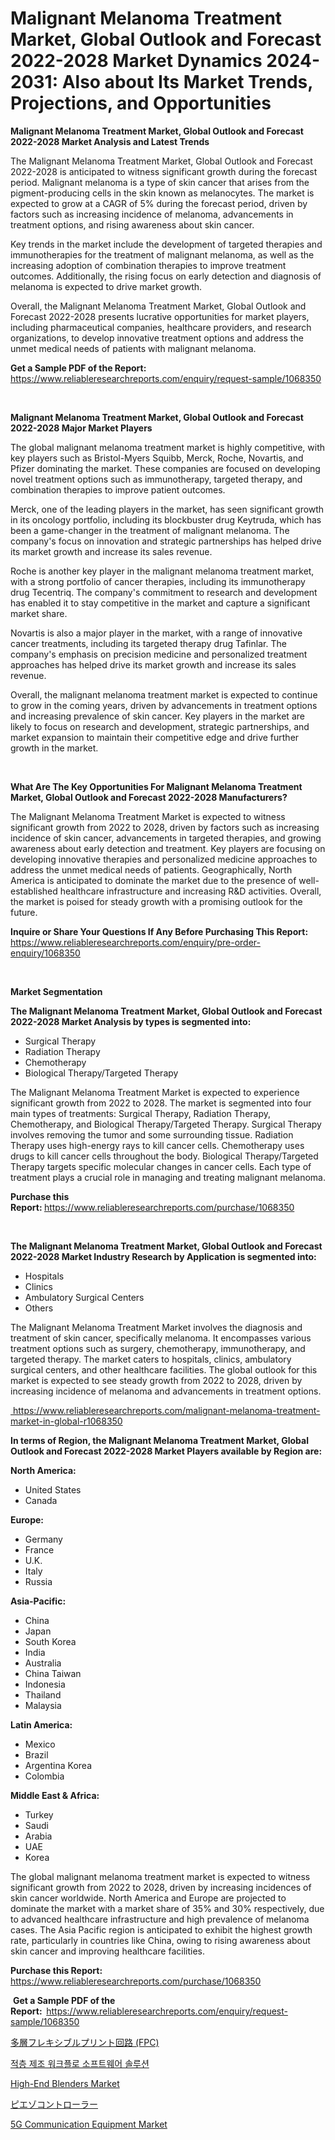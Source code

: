 <p><h1>Malignant Melanoma Treatment Market, Global Outlook and Forecast 2022-2028 Market Dynamics 2024-2031: Also about Its Market Trends, Projections, and Opportunities</h1></p><p><strong>Malignant Melanoma Treatment Market, Global Outlook and Forecast 2022-2028 Market Analysis and Latest Trends</strong></p>
<p><p>The Malignant Melanoma Treatment Market, Global Outlook and Forecast 2022-2028 is anticipated to witness significant growth during the forecast period. Malignant melanoma is a type of skin cancer that arises from the pigment-producing cells in the skin known as melanocytes. The market is expected to grow at a CAGR of 5% during the forecast period, driven by factors such as increasing incidence of melanoma, advancements in treatment options, and rising awareness about skin cancer.</p><p>Key trends in the market include the development of targeted therapies and immunotherapies for the treatment of malignant melanoma, as well as the increasing adoption of combination therapies to improve treatment outcomes. Additionally, the rising focus on early detection and diagnosis of melanoma is expected to drive market growth.</p><p>Overall, the Malignant Melanoma Treatment Market, Global Outlook and Forecast 2022-2028 presents lucrative opportunities for market players, including pharmaceutical companies, healthcare providers, and research organizations, to develop innovative treatment options and address the unmet medical needs of patients with malignant melanoma.</p></p>
<p><strong>Get a Sample PDF of the Report:&nbsp;</strong> <a href="https://www.reliableresearchreports.com/enquiry/request-sample/1068350">https://www.reliableresearchreports.com/enquiry/request-sample/1068350</a></p>
<p>&nbsp;</p>
<p><strong>Malignant Melanoma Treatment Market, Global Outlook and Forecast 2022-2028 Major Market Players</strong></p>
<p><p>The global malignant melanoma treatment market is highly competitive, with key players such as Bristol-Myers Squibb, Merck, Roche, Novartis, and Pfizer dominating the market. These companies are focused on developing novel treatment options such as immunotherapy, targeted therapy, and combination therapies to improve patient outcomes.</p><p>Merck, one of the leading players in the market, has seen significant growth in its oncology portfolio, including its blockbuster drug Keytruda, which has been a game-changer in the treatment of malignant melanoma. The company's focus on innovation and strategic partnerships has helped drive its market growth and increase its sales revenue.</p><p>Roche is another key player in the malignant melanoma treatment market, with a strong portfolio of cancer therapies, including its immunotherapy drug Tecentriq. The company's commitment to research and development has enabled it to stay competitive in the market and capture a significant market share.</p><p>Novartis is also a major player in the market, with a range of innovative cancer treatments, including its targeted therapy drug Tafinlar. The company's emphasis on precision medicine and personalized treatment approaches has helped drive its market growth and increase its sales revenue.</p><p>Overall, the malignant melanoma treatment market is expected to continue to grow in the coming years, driven by advancements in treatment options and increasing prevalence of skin cancer. Key players in the market are likely to focus on research and development, strategic partnerships, and market expansion to maintain their competitive edge and drive further growth in the market.</p></p>
<p>&nbsp;</p>
<p><strong>What Are The Key Opportunities For Malignant Melanoma Treatment Market, Global Outlook and Forecast 2022-2028 Manufacturers?</strong></p>
<p><p>The Malignant Melanoma Treatment Market is expected to witness significant growth from 2022 to 2028, driven by factors such as increasing incidence of skin cancer, advancements in targeted therapies, and growing awareness about early detection and treatment. Key players are focusing on developing innovative therapies and personalized medicine approaches to address the unmet medical needs of patients. Geographically, North America is anticipated to dominate the market due to the presence of well-established healthcare infrastructure and increasing R&D activities. Overall, the market is poised for steady growth with a promising outlook for the future.</p></p>
<p><strong>Inquire or Share Your Questions If Any Before Purchasing This Report:</strong> <a href="https://www.reliableresearchreports.com/enquiry/pre-order-enquiry/1068350">https://www.reliableresearchreports.com/enquiry/pre-order-enquiry/1068350</a></p>
<p>&nbsp;</p>
<p><strong>Market Segmentation</strong></p>
<p><strong>The Malignant Melanoma Treatment Market, Global Outlook and Forecast 2022-2028 Market Analysis by types is segmented into:</strong></p>
<p><ul><li>Surgical Therapy</li><li>Radiation Therapy</li><li>Chemotherapy</li><li>Biological Therapy/Targeted Therapy</li></ul></p>
<p><p>The Malignant Melanoma Treatment Market is expected to experience significant growth from 2022 to 2028. The market is segmented into four main types of treatments: Surgical Therapy, Radiation Therapy, Chemotherapy, and Biological Therapy/Targeted Therapy. Surgical Therapy involves removing the tumor and some surrounding tissue. Radiation Therapy uses high-energy rays to kill cancer cells. Chemotherapy uses drugs to kill cancer cells throughout the body. Biological Therapy/Targeted Therapy targets specific molecular changes in cancer cells. Each type of treatment plays a crucial role in managing and treating malignant melanoma.</p></p>
<p><strong>Purchase this Report:&nbsp;</strong><a href="https://www.reliableresearchreports.com/purchase/1068350">https://www.reliableresearchreports.com/purchase/1068350</a></p>
<p>&nbsp;</p>
<p><strong>The Malignant Melanoma Treatment Market, Global Outlook and Forecast 2022-2028 Market Industry Research by Application is segmented into:</strong></p>
<p><ul><li>Hospitals</li><li>Clinics</li><li>Ambulatory Surgical Centers</li><li>Others</li></ul></p>
<p><p>The Malignant Melanoma Treatment Market involves the diagnosis and treatment of skin cancer, specifically melanoma. It encompasses various treatment options such as surgery, chemotherapy, immunotherapy, and targeted therapy. The market caters to hospitals, clinics, ambulatory surgical centers, and other healthcare facilities. The global outlook for this market is expected to see steady growth from 2022 to 2028, driven by increasing incidence of melanoma and advancements in treatment options.</p></p>
<p><a href="https://www.reliableresearchreports.com/malignant-melanoma-treatment-market-in-global-r1068350">&nbsp;https://www.reliableresearchreports.com/malignant-melanoma-treatment-market-in-global-r1068350</a></p>
<p><strong>In terms of Region, the Malignant Melanoma Treatment Market, Global Outlook and Forecast 2022-2028 Market Players available by Region are:</strong></p>
<p>
    <p> <strong> North America: </strong>
        <ul>
            <li>United States</li>
            <li>Canada</li>
        </ul>
        </p> 
    <p> <strong> Europe: </strong>
        <ul>
            <li>Germany</li>
            <li>France</li>
            <li>U.K.</li>
            <li>Italy</li>
            <li>Russia</li>
        </ul>
        </p> 
    <p> <strong> Asia-Pacific: </strong>
        <ul>
            <li>China</li>
            <li>Japan</li>
            <li>South Korea</li>
            <li>India</li>
            <li>Australia</li>
            <li>China Taiwan</li>
            <li>Indonesia</li>
            <li>Thailand</li>
            <li>Malaysia</li>
        </ul>
        </p> 
    <p> <strong> Latin America: </strong>
        <ul>
            <li>Mexico</li>
            <li>Brazil</li>
            <li>Argentina Korea</li>
            <li>Colombia</li>
        </ul>
        </p> 
    <p> <strong> Middle East & Africa: </strong>
        <ul>
            <li>Turkey</li>
            <li>Saudi</li>
            <li>Arabia</li>
            <li>UAE</li>
            <li>Korea</li>
        </ul>
    </p>
    </p>
<p><p>The global malignant melanoma treatment market is expected to witness significant growth from 2022 to 2028, driven by increasing incidences of skin cancer worldwide. North America and Europe are projected to dominate the market with a market share of 35% and 30% respectively, due to advanced healthcare infrastructure and high prevalence of melanoma cases. The Asia Pacific region is anticipated to exhibit the highest growth rate, particularly in countries like China, owing to rising awareness about skin cancer and improving healthcare facilities.</p></p>
<p><strong>Purchase this Report: </strong><a href="https://www.reliableresearchreports.com/purchase/1068350">https://www.reliableresearchreports.com/purchase/1068350</a></p>
<p>&nbsp;<strong>Get a Sample PDF of the Report:&nbsp;&nbsp;</strong><a href="https://www.reliableresearchreports.com/enquiry/request-sample/1068350">https://www.reliableresearchreports.com/enquiry/request-sample/1068350</a></p>
<p><strong></strong></p>
<p><p><a href="https://github.com/andrade7361/Market-Research-Report-List-1/blob/main/881331485239.md">多層フレキシブルプリント回路 (FPC)</a></p><p><a href="https://medium.com/@sophieinleeds/%EB%B6%80%EA%B0%80-%EC%A0%9C%EC%A1%B0-%EC%9B%8C%ED%81%AC%ED%94%8C%EB%A1%9C-%EC%86%8C%ED%94%84%ED%8A%B8%EC%9B%A8%EC%96%B4-%EC%86%94%EB%A3%A8%EC%85%98-%EC%8B%9C%EC%9E%A5-2031%EB%85%84%EA%B9%8C%EC%A7%80%EC%9D%98-%ED%8A%B8%EB%A0%8C%EB%93%9C-%EC%98%88%EC%B8%A1-%EB%B0%8F-%EA%B2%BD%EC%9F%81-%EB%B6%84%EC%84%9D-c0e82598312c">적층 제조 워크플로 소프트웨어 솔루션</a></p><p><a href="https://issuu.com/reportprime-2/docs/high-end-blenders-market-size-2030.pptx">High-End Blenders Market</a></p><p><a href="https://medium.com/@lorrainethompson10/%E5%9C%A7%E9%9B%BB%E3%82%B3%E3%83%B3%E3%83%88%E3%83%AD%E3%83%BC%E3%83%A9%E3%83%BC%E5%B8%82%E5%A0%B4%E8%A6%8F%E6%A8%A1-%E5%B8%82%E5%A0%B4%E5%B1%95%E6%9C%9B%E3%81%8A%E3%82%88%E3%81%B3%E5%B8%82%E5%A0%B4%E4%BA%88%E6%B8%AC-2024%E5%B9%B4%E3%81%8B%E3%82%892031%E5%B9%B4-278fbf2b39cb">ピエゾコントローラー</a></p><p><a href="https://www.linkedin.com/pulse/5g-communication-equipment-market-size-outlook-forecast-2024-th9cf">5G Communication Equipment Market</a></p></p>